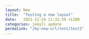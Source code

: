 ```yaml
---
layout: New
title:  "Testing a new layout"
date:   2021-12-24 11:31:39 +1100
categories: jekyll update
permalink: "/my-new-url/test/test2"
---
```


